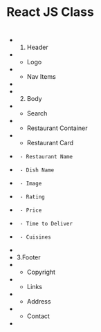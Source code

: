 # React JS Class

#

- 1.  Header
- - Logo
- - Nav Items
-
- 2.  Body
- - Search
- - Restaurant Container
- - Restaurant Card
-      - Restaurant Name
-      - Dish Name
-      - Image
-      - Rating
-      - Price
-      - Time to Deliver
-      - Cuisines
-
- 3.Footer
- - Copyright
- - Links
- - Address
- - Contact
-

#
